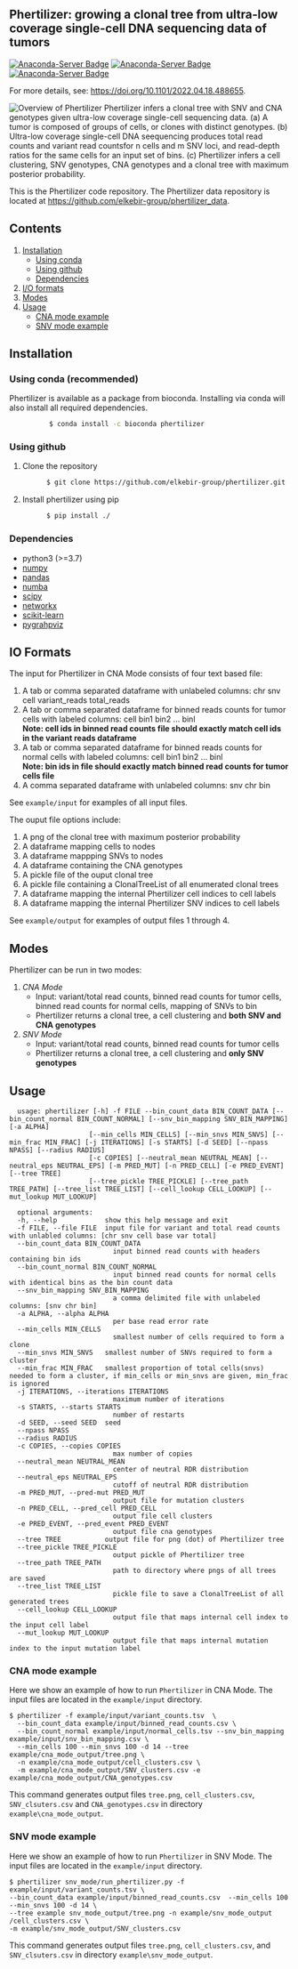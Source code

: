 ## Phertilizer: growing a clonal tree from ultra-low coverage single-cell DNA sequencing data of tumors
[![Anaconda-Server Badge](https://anaconda.org/bioconda/phertilizer/badges/version.svg)](https://anaconda.org/bioconda/phertilizer) [![Anaconda-Server Badge](https://anaconda.org/bioconda/phertilizer/badges/installer/conda.svg)](https://conda.anaconda.org/bioconda) [![Anaconda-Server Badge](https://anaconda.org/bioconda/phertilizer/badges/license.svg)](https://anaconda.org/bioconda/phertilizer)   

For more details, see: https://doi.org/10.1101/2022.04.18.488655.



![Overview of Phertilizer](overview.png)
Phertilizer infers a clonal tree with SNV and CNA genotypes given ultra-low coverage single-cell sequencing data.
(a) A tumor is composed of groups of cells, or clones with distinct genotypes.
(b) Ultra-low coverage single-cell DNA seequencing produces total read counts and variant read countsfor n cells and m SNV loci, and read-depth ratios for the same cells for an input set of bins.
(c) Phertilizer infers a cell clustering, SNV genotypes, CNA genotypes and a clonal tree  with maximum posterior probability.

This is the Phertilizer code repository. The Phertilizer data repository is located at https://github.com/elkebir-group/phertilizer_data.
## Contents

  1. [Installation](#install)
     * [Using conda](#conda)
     * [Using github](#compilation)
     * [Dependencies](#pre-requisites)
  2. [I/O formats](#io)
  3. [Modes](#modes)  
  4. [Usage](#usage)
      + [CNA mode example](#cna-mode-example)
      + [SNV mode example](#snv-mode-example)

<a name="install"></a>

## Installation
<a name="conda"></a>
### Using conda (recommended)
 Phertilizer is available as a package from bioconda. Installing via conda will also install all required dependencies.  
  ```bash
            $ conda install -c bioconda phertilizer 
  ```
  
<a name="compilation"></a> 
### Using github
   1. Clone the repository
      ```bash
            $ git clone https://github.com/elkebir-group/phertilizer.git
   2. Install phertilizer using pip
      ```bash
            $ pip install ./
      ```


<a name="pre-requisites"></a>
### Dependencies
+ python3 (>=3.7)
+ [numpy](https://numpy.org/doc/)
+ [pandas](https://pandas.pydata.org/pandas-docs/stable/index.html)
+ [numba](http://numba.pydata.org)
+ [scipy](https://scipy.org)
+ [networkx](https://networkx.org)
+ [scikit-learn](https://scikit-learn.org/stable/modules/clustering.html#clustering)
+ [pygrahpviz](https://pygraphviz.github.io)



<a name="io"></a>
## IO Formats
The input for Phertilizer in CNA Mode consists of four text based file:
  1. A tab or comma separated dataframe with unlabeled columns: chr snv cell variant_reads total_reads
  2. A tab or comma separated dataframe for binned reads counts for tumor cells with labeled columns: cell bin1 bin2 ... binl   
     **Note: cell ids in binned read counts file should exactly match cell ids in the variant reads dataframe**
  3. A tab or comma separated dataframe for binned reads counts for normal cells with labeled columns: cell bin1 bin2 ... binl    
     **Note: bin ids in file should exactly match binned read counts for tumor cells file**
  4. A comma separated dataframe with unlabeled columns: snv chr bin
 
 See `example/input` for examples of all input files.  

The ouput file options include:  
  1. A png of the clonal tree with maximum posterior probability
  2. A dataframe mapping cells to nodes
  3. A dataframe mappping SNVs to nodes
  4. A dataframe containing the CNA genotypes
  5. A pickle file of the ouput clonal tree
  6. A pickle file containing a ClonalTreeList of all enumerated clonal trees
  7. A dataframe mapping the internal Phertilizer cell indices to cell labels
  8. A  dataframe mapping the internal Phertilizer SNV indices to cell labels

See `example/output` for examples of output files 1 through 4.  


<a name="modes"></a>
## Modes
Phertilizer can be run in two modes:
 1. *CNA Mode* 
    + Input: variant/total read counts, binned read counts for tumor cells, binned read counts for normal cells, mapping of SNVs to bin 
    + Phertilizer returns a clonal tree, a cell clustering and **both SNV and CNA genotypes**
 2. *SNV Mode* 
    + Input: variant/total read counts, binned read counts for tumor cells 
    + Phertilizer returns a clonal tree, a cell clustering and **only SNV genotypes** 




<a name="usage"></a>
## Usage

      usage: phertilizer [-h] -f FILE --bin_count_data BIN_COUNT_DATA [--bin_count_normal BIN_COUNT_NORMAL] [--snv_bin_mapping SNV_BIN_MAPPING] [-a ALPHA]
                        [--min_cells MIN_CELLS] [--min_snvs MIN_SNVS] [--min_frac MIN_FRAC] [-j ITERATIONS] [-s STARTS] [-d SEED] [--npass NPASS] [--radius RADIUS]
                        [-c COPIES] [--neutral_mean NEUTRAL_MEAN] [--neutral_eps NEUTRAL_EPS] [-m PRED_MUT] [-n PRED_CELL] [-e PRED_EVENT] [--tree TREE]
                        [--tree_pickle TREE_PICKLE] [--tree_path TREE_PATH] [--tree_list TREE_LIST] [--cell_lookup CELL_LOOKUP] [--mut_lookup MUT_LOOKUP]

      optional arguments:
      -h, --help            show this help message and exit
      -f FILE, --file FILE  input file for variant and total read counts with unlabled columns: [chr snv cell base var total]
      --bin_count_data BIN_COUNT_DATA
                              input binned read counts with headers containing bin ids
      --bin_count_normal BIN_COUNT_NORMAL
                              input binned read counts for normal cells with identical bins as the bin count data
      --snv_bin_mapping SNV_BIN_MAPPING
                              a comma delimited file with unlabeled columns: [snv chr bin]
      -a ALPHA, --alpha ALPHA
                              per base read error rate
      --min_cells MIN_CELLS
                              smallest number of cells required to form a clone
      --min_snvs MIN_SNVS   smallest number of SNVs required to form a cluster
      --min_frac MIN_FRAC   smallest proportion of total cells(snvs) needed to form a cluster, if min_cells or min_snvs are given, min_frac is ignored
      -j ITERATIONS, --iterations ITERATIONS
                              maximum number of iterations
      -s STARTS, --starts STARTS
                              number of restarts
      -d SEED, --seed SEED  seed
      --npass NPASS
      --radius RADIUS
      -c COPIES, --copies COPIES
                              max number of copies
      --neutral_mean NEUTRAL_MEAN
                              center of neutral RDR distribution
      --neutral_eps NEUTRAL_EPS
                              cutoff of neutral RDR distribution
      -m PRED_MUT, --pred-mut PRED_MUT
                              output file for mutation clusters
      -n PRED_CELL, --pred_cell PRED_CELL
                              output file cell clusters
      -e PRED_EVENT, --pred_event PRED_EVENT
                              output file cna genotypes
      --tree TREE           output file for png (dot) of Phertilizer tree
      --tree_pickle TREE_PICKLE
                              output pickle of Phertilizer tree
      --tree_path TREE_PATH
                              path to directory where pngs of all trees are saved
      --tree_list TREE_LIST
                              pickle file to save a ClonalTreeList of all generated trees
      --cell_lookup CELL_LOOKUP
                              output file that maps internal cell index to the input cell label
      --mut_lookup MUT_LOOKUP
                              output file that maps internal mutation index to the input mutation label

<a name="cna-mode-example"></a>
### CNA mode example


Here we show an example of how to run `Phertilizer` in CNA Mode.
The input files are located in the `example/input` directory.


    $ phertilizer -f example/input/variant_counts.tsv  \
      --bin_count_data example/input/binned_read_counts.csv \
      --bin_count_normal example/input/normal_cells.tsv --snv_bin_mapping example/input/snv_bin_mapping.csv \
      --min_cells 100 --min_snvs 100 -d 14 --tree example/cna_mode_output/tree.png \
      -n example/cna_mode_output/cell_clusters.csv \
      -m example/cna_mode_output/SNV_clusters.csv -e example/cna_mode_output/CNA_genotypes.csv 

This command generates output files `tree.png`, `cell_clusters.csv`, `SNV_clsuters.csv` and `CNA_genotypes.csv` in directory `example\cna_mode_output`.



<a name="snv-mode-example"></a>
### SNV mode example

Here we show an example of how to run `Phertilizer` in SNV Mode.
The input files are located in the `example/input` directory.


    $ phertilizer snv_mode/run_phertilizer.py -f example/input/variant_counts.tsv \
    --bin_count_data example/input/binned_read_counts.csv  --min_cells 100 --min_snvs 100 -d 14 \
    --tree example snv_mode_output/tree.png -n example/snv_mode_output /cell_clusters.csv \
    -m example/snv_mode_output/SNV_clusters.csv 

This command generates output files `tree.png`, `cell_clusters.csv`, and `SNV_clsuters.csv` in directory `example\snv_mode_output`.

